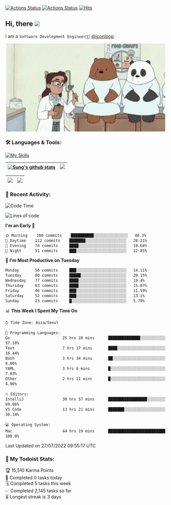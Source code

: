 
[![Actions Status](https://github.com/ddok2/ddok2/workflows/Todoist%20Readme/badge.svg)](https://github.com/ddok2/ddok2/actions)
[![Actions Status](https://github.com/ddok2/ddok2/workflows/wakatime-stats/badge.svg)](https://github.com/ddok2/ddok2/actions)
[![Hits](https://hits.seeyoufarm.com/api/count/incr/badge.svg?url=https%3A%2F%2Fgithub.com%2Fddok2&count_bg=%23FF9595&title_bg=%23555555&icon=github.svg&icon_color=%23FFFFFF&title=hits&edge_flat=false)](https://hits.seeyoufarm.com)

<!-- ![visitors](https://visitor-badge.laobi.icu/badge?page_id=ddok2.ddok2) -->
## Hi, there <img src="https://raw.githubusercontent.com/MartinHeinz/MartinHeinz/master/wave.gif" width="3%">

I am a `Software Development Engineer🧑‍💻` [@iconloop](https://github.com/iconloop)


<p align="center">
    <img align="center" alt="GIF" src="img/debugging.gif" />
</p>


### 🛠 Languages & Tools:

[![My Skills](https://skillicons.dev/icons?i=go,js,ts,py,express,react,svelte,jquery,pug,mongodb,mysql,redis,aws,docker,kubernetes)](https://skillicons.dev)


| <a href="https://github.com/ddok2"><img align="center" src="https://github-readme-stats.vercel.app/api?username=ddok2&show_icons=true&include_all_commits=true&count_private=true&theme=buefy&hide_border=true" alt="Sung's github stats" /></a> | <a href="https://github.com/ddok2"><img src="http://github-readme-streak-stats.herokuapp.com?user=ddok2&hide_border=true" /></a> |
| ------------- |------------- |


| <a href="https://github.com/ddok2"><img align="center" src="https://github-readme-stats.vercel.app/api/top-langs/?username=ddok2&theme=buefy&hide=html,css&hide_border=true width=50%" /></a> | <a href="https://github.com/ddok2"><img align="center" src="https://activity-graph.herokuapp.com/graph?username=ddok2&theme=github&hide_border=true" height="250" /></a> |
| ------------- |--------------------------------------------------------------------------------------------------------------------------------------------------------------------------|


<!-- <details open>
    <summary>📈 My GitHub Stats</summary>
    <p align="center">
        <a href="https://github.com/ddok2">
            <img align="center" src="https://github-readme-stats.vercel.app/api?username=ddok2&show_icons=true&include_all_commits=true&count_private=true&theme=buefy&hide_border=true" alt="Sung's github stats" />
        </a>
    </p>
</details>
<details>
    <summary>💬 Top Languages</summary>
    <p align="center"> 
        <a href="https://github.com/ddok2">
            <img align="center" src="https://github-readme-stats.vercel.app/api/top-langs/?username=ddok2&layout=compact&theme=buefy&hide=html,css&hide_border=true" />
        </a>
    </p>
</details> -->


### 🌈 Recent Activity:
<!--START_SECTION:waka-->
![Code Time](http://img.shields.io/badge/Code%20Time-0%20secs-blue)

![Lines of code](https://img.shields.io/badge/From%20Hello%20World%20I%27ve%20Written-274%20Thousand%20lines%20of%20code-blue)

**I'm an Early 🐤** 

```text
🌞 Morning    160 commits    ██████████░░░░░░░░░░░░░░░   40.3% 
🌆 Daytime    112 commits    ███████░░░░░░░░░░░░░░░░░░   28.21% 
🌃 Evening    74 commits     ████░░░░░░░░░░░░░░░░░░░░░   18.64% 
🌙 Night      51 commits     ███░░░░░░░░░░░░░░░░░░░░░░   12.85%

```
📅 **I'm Most Productive on Tuesday** 

```text
Monday       56 commits     ███░░░░░░░░░░░░░░░░░░░░░░   14.11% 
Tuesday      80 commits     █████░░░░░░░░░░░░░░░░░░░░   20.15% 
Wednesday    77 commits     ████░░░░░░░░░░░░░░░░░░░░░   19.4% 
Thursday     63 commits     ████░░░░░░░░░░░░░░░░░░░░░   15.87% 
Friday       46 commits     ███░░░░░░░░░░░░░░░░░░░░░░   11.59% 
Saturday     52 commits     ███░░░░░░░░░░░░░░░░░░░░░░   13.1% 
Sunday       23 commits     █░░░░░░░░░░░░░░░░░░░░░░░░   5.79%

```


📊 **This Week I Spent My Time On** 

```text
⌚︎ Time Zone: Asia/Seoul

💬 Programming Languages: 
Go                       25 hrs 20 mins      ██████████████░░░░░░░░░░░   57.18% 
Text                     7 hrs 17 mins       ████░░░░░░░░░░░░░░░░░░░░░   16.44% 
Bash                     3 hrs 34 mins       ██░░░░░░░░░░░░░░░░░░░░░░░   8.06% 
YAML                     3 hrs 6 mins        █░░░░░░░░░░░░░░░░░░░░░░░░   7.03% 
Other                    2 hrs 11 mins       █░░░░░░░░░░░░░░░░░░░░░░░░   4.96%

🔥 Editors: 
IntelliJ                 30 hrs 57 mins      █████████████████░░░░░░░░   69.86% 
VS Code                  13 hrs 21 mins      ███████░░░░░░░░░░░░░░░░░░   30.14%

💻 Operating System: 
Mac                      44 hrs 19 mins      █████████████████████████   100.0%

```


 Last Updated on 27/07/2022 09:55:17 UTC
<!--END_SECTION:waka-->

### 🚧 My Todoist Stats:
<!-- TODO-IST:START -->
🏆  15,510 Karma Points           
🌸  Completed 0 tasks today           
🗓  Completed 5 tasks this week           
✅  Completed 2,145 tasks so far           
⏳  Longest streak is 3 days
<!-- TODO-IST:END -->

